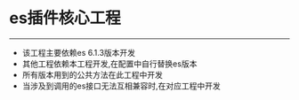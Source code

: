 # es插件核心工程
--------

- 该工程主要依赖es 6.1.3版本开发
- 其他工程依赖本工程开发,在配置中自行替换es版本
- 所有版本用到的公共方法在此工程中开发
- 当涉及到调用的es接口无法互相兼容时,在对应工程中开发

